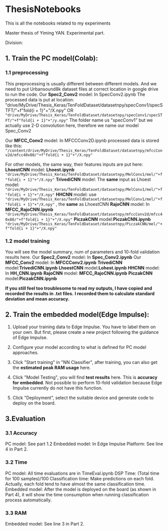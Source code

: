 # ThesisNotebooks
This is all the notebooks related to my experiments

Master thesis of Yiming YAN. Experimental part.

Division:

## 1. Train the PC model(Colab):

### 1.1 preprocessing

This preprocessing is usually different between different models. And we need to put Urbansound8k dataset files at correct location in google drive to run the code.
Our **Spec2_Conv2** model: In SpecConv2.ipynb
The processed data is put at location: ` `"drive/MyDrive/Thesis_Keras/TenFoldDataset/datasetnpy/specConv1/specSTFT/"+f"fold{i + 1}"+"/X.npy"
OR` "drive/MyDrive/Thesis_Keras/TenFoldDataset/datasetnpy/specConv1/specSTFT/"+f"fold{i + 1}"+"/y.npy"`
The folder name us "specConv1" but we actually use 2-D convolution here, therefore we name our model Spec_Conv2

Our **MFCC_Conv2** model: In MFCCConv2D.ipynb
processed data is stored like this:
`"/content/drive/MyDrive/Thesis_Keras/TenFoldDataset/datasetnpy/mfccConv2d/mfcc40x80/"+f"fold{i + 1}"+"/X.npy"`

For other models, the same way, their features inputs are put here:
**LhoestCNN** model: **Lhoest.ipynb**
`"drive/MyDrive/Thesis_Keras/TenFoldDataset/datasetnpy/MelConv1/mel/"+f"fold{i + 1}"+"/X.npy"`
**TrivediCNN** model: The **same** input as Lhoest model:
`"drive/MyDrive/Thesis_Keras/TenFoldDataset/datasetnpy/MelConv1/mel/"+f"fold{i + 1}"+"/X.npy"`
**HHCNN** model: use ` "drive/MyDrive/Thesis_Keras/TenFoldDataset/datasetnpy/MelConv1/mel/"+f"fold{i + 1}"+"/X.npy"` , the **same** as LhoestCNN
**RajoCNN** model: In **MFCC_RajoCNN.ipynb**
`"drive/MyDrive/Thesis_Keras/TenFoldDataset/datasetnpy/mfccConv2d/mfcc40x80/"+f"fold{i + 1}"+"/X.npy"`
**PiczakCNN** model:**PiczakCNN.ipynb**
`"drive/MyDrive/Thesis_Keras/TenFoldDataset/datasetnpy/PiczakCNN/mel/"+f"fold{i + 1}"+"/X.npy"`

### 1.2 model training

You will see the model summary, num of parameters and 10-fold validation results here.
Our **Spec2_Conv2** model: In **Spec_Conv2.ipynb**
Our **MFCC_Conv2** model: In **MFCCConv2.ipynb**
**TrivediCNN** model:**TrivediCNN.ipynb**
**LhoestCNN** model:**Lohest.ipynb**
**HHCNN** model: In **HH_CNN.ipynb**
**RajoCNN** model: **MFCC_RajoCNN.ipynb**
**PiczakCNN** model:**PiczakCNN.ipynb**

**If you still feel too troublesome to read my outputs, I have copied and recorded the results in .txt files.**
**I recorded them to calculate standard deviation and mean accuracy.**

## 2. Train the embedded model(Edge Impulse):

1. Upload your training data to Edge Impulse. You have to label them on your own. But first, please create a new project following the guidance of Edge Impulse.

2. Configure your model according to what is defined for PC model approaches.

3. Click "Start training" in "NN Classifier", after training, you can also get the **estimated peak RAM usage** here.

4. Click "Model Testing", you will find **test results** here. This is **accuracy for embedded**. Not possible to perform 10-fold validation because Edge Impulse currently do not have this function.

5. Click "Deployment", select the suitable device and generate code to deploy on the board.

## 3.Evaluation

### 3.1 Accuracy

PC model: See part 1.2
Embedded model:
In Edge Impulse Platform:
See line 4 in Part 2.

### 3.2 Time

PC model: All time evaluations are in TimeEval.ipynb
DSP Time: (Total time for 100 samples)/100
Classification time: Make predictions on each fold. Actually, each fold tend to have almost the same classification time.
Embedded model: After the model is deployed on the board (as shown in Part 4), it will show the time consumption when running classification process automatically.

### 3.3 RAM

Embedded model:
See line 3 in Part 2.
